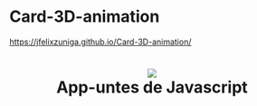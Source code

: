 # Card-3D-animation

https://jfelixzuniga.github.io/Card-3D-animation/

<h1 align="center">
   <img src="./capture.gif">
   <br/>
      App-untes de Javascript
   <br>
</h1>
